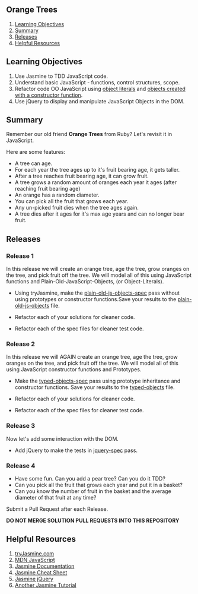 ## Orange Trees
1. [Learning Objectives](#learning-objectives)
1. [Summary](#summary)
1. [Releases](#releases)
1. [Helpful Resources](#helpful-resources)


## Learning Objectives
1. Use Jasmine to TDD JavaScript code.
1. Understand basic JavaScript - functions, control structures, scope.
1. Refactor code OO JavaScript using [object literals]() and [objects created with a constructor function]().  
1. Use jQuery to display and manipulate JavaScript Objects in the DOM.

## Summary
Remember our old friend **Orange Trees** from Ruby? Let's revisit it in JavaScript.

Here are some features:
* A tree can age.  
* For each year the tree ages up to it's fruit bearing age, it gets taller. 
* After a tree reaches fruit bearing age, it can grow fruit.
* A tree grows a random amount of oranges each year it ages (after reaching fruit bearing age)
* An orange has a random diameter.
* You can pick all the fruit that grows each year. 
* Any un-picked fruit dies when the tree ages again.
* A tree dies after it ages for it's max age years and can no longer bear fruit.  

## Releases

### Release 1
In this release we will create an orange tree, age the tree, grow oranges on the tree, and pick fruit off the tree.  We will model all of this using JavaScript functions and Plain-Old-JavaScript-Objects, (or Object-Literals). 

* Using tryJasmine, make the [plain-old-js-objects-spec](specs/plain_old_js_objects_spec.js) pass without using prototypes or constructor functions.Save your results to the [plain-old-js-objects](src/plain-old-js-objects.js) file.

* Refactor each of your solutions for cleaner code.
* Refactor each of the spec files for cleaner test code. 

### Release 2
In this release we will AGAIN create an orange tree, age the tree, grow oranges on the tree, and pick fruit off the tree.  We will model all of this using JavaScript constructor functions and Prototypes.

* Make the [typed-objects-spec](specs/typed-objects-spec.js) pass using prototype inheritance and constructor functions. Save your results to the [typed-objects](src/typed-objects.js) file. 

* Refactor each of your solutions for cleaner code.
* Refactor each of the spec files for cleaner test code. 

### Release 3
Now let's add some interaction with the DOM. 

* Add jQuery to make the tests in [jquery-spec](specs/jquery-spec.js) pass.

### Release 4
* Have some fun.  Can you add a pear tree? Can you do it TDD? 
* Can you pick all the fruit that grows each year and put it in a basket?
* Can you know the number of fruit in the basket and the average diameter of that fruit at any time?

Submit a Pull Request after each Release.

**DO NOT MERGE SOLUTION PULL REQUESTS INTO THIS REPOSITORY**

## Helpful Resources
1. [tryJasmine.com](http://tryjasmine.com)
1. [MDN JavaScript](https://developer.mozilla.org/en-US/docs/Web/JavaScript/Guide)
1. [Jasmine Documentation](http://pivotal.github.io/jasmine/)
1. [Jasmine Cheat Sheet](http://www.cheatography.com/citguy/cheat-sheets/jasmine-js-testing/)
1. [Jasmine jQuery](https://github.com/velesin/jasmine-jquery)
1. [Another Jasmine Tutorial](http://evanhahn.com/how-do-i-jasmine/)